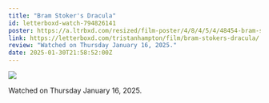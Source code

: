 ```yaml
---
title: "Bram Stoker's Dracula"
id: letterboxd-watch-794826141
poster: https://a.ltrbxd.com/resized/film-poster/4/8/4/5/4/48454-bram-stoker-s-dracula-0-600-0-900-crop.jpg?v=18a4a777e2
link: https://letterboxd.com/tristanhampton/film/bram-stokers-dracula/
review: "Watched on Thursday January 16, 2025."
date: 2025-01-30T21:58:52:00Z
---
```

 <p><img src="https://a.ltrbxd.com/resized/film-poster/4/8/4/5/4/48454-bram-stoker-s-dracula-0-600-0-900-crop.jpg?v=18a4a777e2"/></p> <p>Watched on Thursday January 16, 2025.</p>